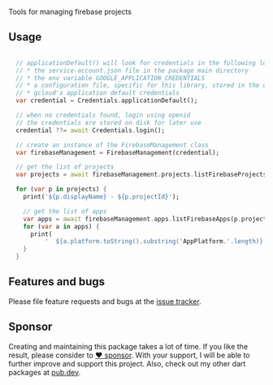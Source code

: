 


Tools for managing firebase projects




## Usage

```dart

  // applicationDefault() will look for credentials in the following locations:
  // * the service-account.json file in the package main directory
  // * the env variable GOOGLE_APPLICATION_CREDENTIALS
  // * a configuration file, specific for this library, stored in the user's home directory
  // * gcloud's application default credentials
  var credential = Credentials.applicationDefault();

  // when no credentials found, login using openid
  // the credentials are stored on disk for later use
  credential ??= await Credentials.login();

  // create an instance of the FirebaseManagement class
  var firebaseManagement = FirebaseManagement(credential);

  // get the list of projects
  var projects = await firebaseManagement.projects.listFirebaseProjects();

  for (var p in projects) {
    print('${p.displayName} - ${p.projectId}');

    // get the list of apps
    var apps = await firebaseManagement.apps.listFirebaseApps(p.projectId);
    for (var a in apps) {
      print(
          '  ${a.platform.toString().substring('AppPlatform.'.length)} - ${a.displayName} - ${a.appId}');
    }
  }
```


## Features and bugs

Please file feature requests and bugs at the [issue tracker][tracker].

[tracker]: https://github.com/appsup-dart/firebase_management/issues


## Sponsor

Creating and maintaining this package takes a lot of time. If you like the result, please consider to [:heart: sponsor](https://github.com/sponsors/rbellens). 
With your support, I will be able to further improve and support this project.
Also, check out my other dart packages at [pub.dev](https://pub.dev/packages?q=publisher%3Aappsup.be).



